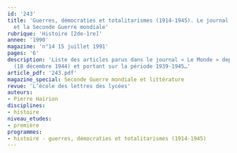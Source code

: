 ```yaml
---
id: '243'
title: 'Guerres, démocraties et totalitarismes (1914-1945). Le journal « Le Monde »
  et la Seconde Guerre mondiale'
rubrique: 'Histoire [2de-1re]'
annee: '1990'
magazine: 'n°14 15 juillet 1991'
pages: '6'
description: 'Liste des articles parus dans le journal « Le Monde » depuis sa création
  (18 décembre 1944) et portant sur la période 1939-1945…'
article_pdf: '243.pdf'
magazine_special: Seconde Guerre mondiale et littérature
revue: 'L’école des lettres des lycées'
auteurs:
- Pierre Hairion
disciplines:
- histoire
niveau_etudes:
- première
programmes:
- histoire - guerres, démocraties et totalitarismes (1914-1945)
---
```

